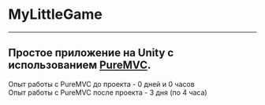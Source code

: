 # MyLittleGame<br/>
---
Простое приложение на Unity с использованием [PureMVC](https://puremvc.org).<br/>
---
Опыт работы с PureMVC до проекта - 0 дней и 0 часов<br/>
Опыт работы с PureMVC после проекта - 3 дня (по 4 часа)<br/>
